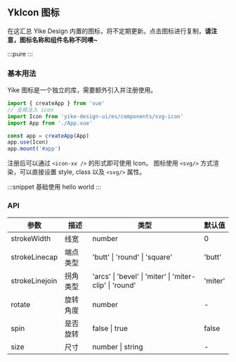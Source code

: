 ## YkIcon 图标

在这汇总 Yike Design 内置的图标，将不定期更新。点击图标进行复制，**请注意，图标名称和组件名称不同噢~**

:::pure
<IconList/>
:::

### 基本用法

Yike 图标是一个独立的库，需要额外引入并注册使用。

```js
import { createApp } from 'vue'
// 全局注入 icon
import Icon from 'yike-design-ui/es/components/svg-icon'
import App from './App.vue'

const app = createApp(App)
app.use(Icon)
app.mount('#app')
```

注册后可以通过 `<icon-xx />` 的形式即可使用 Icon。
图标使用 `<svg/>` 方式渲染，可以直接设置 style, class 以及 `<svg/>` 属性。

:::snippet
基础使用
hello world
<IconPrimary/>
:::

### API

| 参数           | 描述     | 类型                                                    | 默认值  |
| -------------- | -------- | ------------------------------------------------------- | ------- |
| strokeWidth    | 线宽     | number                                                  | 0       |
| strokeLinecap  | 端点类型 | 'butt' \| 'round' \| 'square'                           | 'butt'  |
| strokeLinejoin | 拐角类型 | 'arcs' \| 'bevel' \| 'miter' \| 'miter-clip' \| 'round' | 'miter' |
| rotate         | 旋转角度 | number                                                  | -       |
| spin           | 是否旋转 | false \| true                                           | false   |
| size           | 尺寸     | number \| string                                        | -       |
